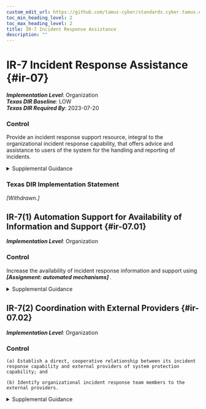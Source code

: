 ```yaml
---
custom_edit_url: https://github.com/tamus-cyber/standards.cyber.tamus.edu/tree/main/static/content/tamus.edu/TAMUS_profile.xml
toc_min_heading_level: 2
toc_max_heading_level: 2
title: IR-7 Incident Response Assistance
description: ""
---
```


# IR-7 Incident Response Assistance {#ir-07}

_**Implementation Level**_: Organization\
_**Texas DIR Baseline**_: LOW\
_**Texas DIR Required By**_: 2023-07-20

### Control

Provide an incident response support resource, integral to the organizational incident response capability, that offers advice and assistance to users of the system for the handling and reporting of incidents.

<details>
  <summary>Supplemental Guidance</summary>

Incident response support resources provided by organizations include help desks, assistance groups, automated ticketing systems to open and track incident response tickets, and access to forensics services or consumer redress services, when required.

</details>

### Texas DIR Implementation Statement

<prop xmlns="http://csrc.nist.gov/ns/oscal/1.0" name="status" value="withdrawn">
               <em>[Withdrawn.]</em>
            </prop>
         

## IR-7(1) Automation Support for Availability of Information and Support {#ir-07.01}

_**Implementation Level**_: Organization

### Control

Increase the availability of incident response information and support using <strong> <em>[Assignment: automated mechanisms]</em> </strong>.

<details>
  <summary>Supplemental Guidance</summary>

Automated mechanisms can provide a push or pull capability for users to obtain incident response assistance. For example, individuals may have access to a website to query the assistance capability, or the assistance capability can proactively send incident response information to users (general distribution or targeted) as part of increasing understanding of current response capabilities and support.

</details>

## IR-7(2) Coordination with External Providers {#ir-07.02}

_**Implementation Level**_: Organization

### Control

    (a) Establish a direct, cooperative relationship between its incident response capability and external providers of system protection capability; and

    (b) Identify organizational incident response team members to the external providers.

<details>
  <summary>Supplemental Guidance</summary>

External providers of a system protection capability include the Computer Network Defense program within the U.S. Department of Defense. External providers help to protect, monitor, analyze, detect, and respond to unauthorized activity within organizational information systems and networks. It may be beneficial to have agreements in place with external providers to clarify the roles and responsibilities of each party before an incident occurs.

</details>

